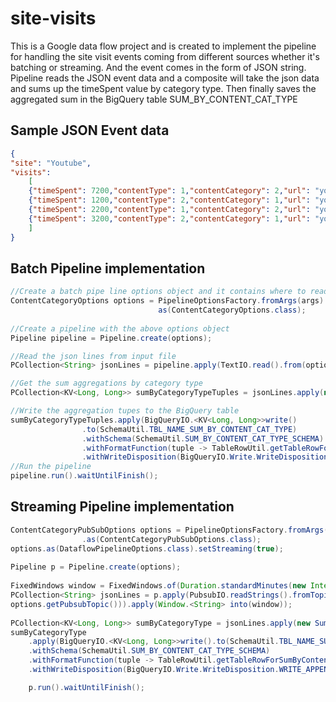 # site-visits
This is a Google data flow project and is created to implement the pipeline for handling the site visit events coming from different sources whether it's batching or streaming. And the event comes in the form of JSON string. 
Pipeline reads the JSON event data and a composite will take the json data and sums up the timeSpent value by category type. Then finally saves the aggregated sum in the BigQuery table SUM_BY_CONTENT_CAT_TYPE

## Sample JSON Event data
```json
{
"site": "Youtube",
"visits":
	[
	{"timeSpent": 7200,"contentType": 1,"contentCategory": 2,"url": "youtube.com/godfather"},
	{"timeSpent": 1200,"contentType": 2,"contentCategory": 1,"url": "youtube.com/python"},
	{"timeSpent": 2200,"contentType": 1,"contentCategory": 2,"url": "youtube.com/latenightshow"},
	{"timeSpent": 3200,"contentType": 2,"contentCategory": 1,"url": "youtube.com/agile-methodology"}
	]
}
```
## Batch Pipeline implementation
```java
//Create a batch pipe line options object and it contains where to read the file from
ContentCategoryOptions options = PipelineOptionsFactory.fromArgs(args).withValidation().
								 as(ContentCategoryOptions.class);
								 
//Create a pipeline with the above options object								 
Pipeline pipeline = Pipeline.create(options);

//Read the json lines from input file
PCollection<String> jsonLines = pipeline.apply(TextIO.read().from(options.getInputFile()));

//Get the sum aggregations by category type		
PCollection<KV<Long, Long>> sumByCategoryTypeTuples = jsonLines.apply(new SumByCategoryTypeComposite());

//Write the aggregation tupes to the BigQuery table
sumByCategoryTypeTuples.apply(BigQueryIO.<KV<Long, Long>>write()
				.to(SchemaUtil.TBL_NAME_SUM_BY_CONTENT_CAT_TYPE)
				.withSchema(SchemaUtil.SUM_BY_CONTENT_CAT_TYPE_SCHEMA)
				.withFormatFunction(tuple -> TableRowUtil.getTableRowForSumByContentCatType(tuple))
				.withWriteDisposition(BigQueryIO.Write.WriteDisposition.WRITE_APPEND));
//Run the pipeline
pipeline.run().waitUntilFinish();
```
## Streaming Pipeline implementation
```java
ContentCategoryPubSubOptions options = PipelineOptionsFactory.fromArgs(args).withValidation()
				.as(ContentCategoryPubSubOptions.class);
options.as(DataflowPipelineOptions.class).setStreaming(true);
		
Pipeline p = Pipeline.create(options);
	
FixedWindows window = FixedWindows.of(Duration.standardMinutes(new Integer(2)));
PCollection<String> jsonLines = p.apply(PubsubIO.readStrings().fromTopic(
options.getPubsubTopic())).apply(Window.<String> into(window));
		
PCollection<KV<Long, Long>> sumByCategoryType = jsonLines.apply(new SumByCategoryTypeComposite());
sumByCategoryType
	.apply(BigQueryIO.<KV<Long, Long>>write().to(SchemaUtil.TBL_NAME_SUM_BY_CONTENT_CAT_TYPE)
	.withSchema(SchemaUtil.SUM_BY_CONTENT_CAT_TYPE_SCHEMA)
	.withFormatFunction(tuple -> TableRowUtil.getTableRowForSumByContentCatType(tuple))
	.withWriteDisposition(BigQueryIO.Write.WriteDisposition.WRITE_APPEND));

	p.run().waitUntilFinish();
```